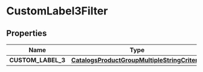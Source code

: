 
# CustomLabel3Filter

## Properties
| Name | Type | Description | Notes |
| ------------ | ------------- | ------------- | ------------- |
| **CUSTOM_LABEL_3** | [**CatalogsProductGroupMultipleStringCriteria**](.md) |  |  |



